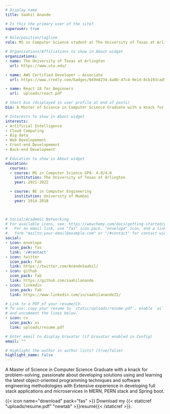 ```yaml
---
# Display name
title: Saahil Anande

# Is this the primary user of the site?
superuser: true

# Role/position/tagline
role: MS in Computer Science student at The University of Texas at Arlington

# Organizations/Affiliations to show in About widget
organizations:
- name: The University of Texas at Arlington
  url: https://www.uta.edu/

- name: AWS Certified Developer – Associate
  url: https://www.credly.com/badges/049e8234-4a8b-47c4-9e1d-8cb193cad538/public_url

- name: React 18 for Beginners
  url:  uploads/react.pdf

# Short bio (displayed in user profile at end of posts)
bio: A Master of Science in Computer Science Graduate with a knack for problem-solving, passionate about developing solutions using and learning the latest object-oriented programming techniques and software engineering methodologies with Extensive experience in developing full stack applications and microservices in MERN, PERN stack and Spring boot.

# Interests to show in About widget
interests:
- Artificial Intelligence
- Cloud Computing
- Big data
- Web Developement
- Front-end Developement
- Back-end Development 

# Education to show in About widget
education:
  courses:
  - course: MS in Computer Science GPA- 4.0/4.0
    institution: The University of Texas at Arlington
    year: 2021-2022

  - course: BE in Computer Engineering
    institution: University of Mumbai
    year: 2014-2018
  


# Social/Academic Networking
# For available icons, see: https://wowchemy.com/docs/getting-started/page-builder/#icons
#   For an email link, use "fas" icon pack, "envelope" icon, and a link in the
#   form "mailto:your-email@example.com" or "/#contact" for contact widget.
social:
- icon: envelope
  icon_pack: fas
  link: '/#contact'
- icon: twitter
  icon_pack: fab
  link: https://twitter.com/AnandeSaahil/
- icon: github
  icon_pack: fab
  link: https://github.com/saahilanande
- icon: linkedin
  icon_pack: fab
  link: https://www.linkedin.com/in/saahilanande21/

# Link to a PDF of your resume/CV.
# To use: copy your resume to `static/uploads/resume.pdf`, enable `ai` icons in `params.toml`, 
# and uncomment the lines below.
- icon: cv
  icon_pack: ai
  link: uploads/resume.pdf

# Enter email to display Gravatar (if Gravatar enabled in Config)
email: ""

# Highlight the author in author lists? (true/false)
highlight_name: false
---
```


A Master of Science in Computer Science Graduate with a knack for problem-solving, passionate about developing solutions using and learning the latest object-oriented programming techniques and software engineering methodologies with Extensive experience in developing full stack applications and microservices in MERN, PERN stack and Spring boot.

{{< icon name="download" pack="fas" >}} Download my {{< staticref "uploads/resume.pdf" "newtab" >}}resumé{{< /staticref >}}.

